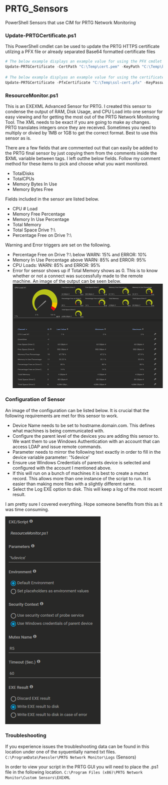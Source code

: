 # PRTG_Sensors

PowerShell Sensors that use CIM for PRTG Network Monitoring

### Update-PRTGCertificate.ps1

This PowerShell cmdlet can be used to update the PRTG HTTPS certificate utilzing a PFX file or already separated Base64 formatted certificate files
```powershell
# The below example displays an example value for using the PFX cmdlet paramters
Update-PRTGCertificate -CertPath "C:\Temp\cert.pem" -KeyPath "C:\Temp\key.pem" -CAPath "C:\Temp\root.pem"

# The below example displyas an example value for using the certificate Path cmdlet parameters
Update-PRTGCertificate -PfxCertificate "C:\Temp\ssl-cert.pfx" -KeyPassword (ConvertTo-SecureString -AsPlainTest -Force -String 'Str0ngK3yP@ssw0rd!')
```

### ResourceMonitor.ps1

This is an EXEXML Advanced Sensor for PRTG.
I created this sensor to condense the output of RAM, Disk Usage, and CPU Load into one sensor for easy viewing and for getting the most out of the PRTG Network Monitoring Tool. The XML needs to be exact if you are going to make ay changes. PRTG translates integers once they are received. Sometimes you need to multiply or divied by 1MB or 1GB to get the correct format. Best to use this sensor as is.

There are a few fields that are commented out that can easily be added to the PRTG final sensor by just copying them from the comments inside the $XML variable between <Result> tags. I left outthe below fields. Follow my comment method for these items to pick and choose what you want monitored. 
  - TotalDisks
  - TotalCPUs
  - Memory Bytes In Use
  - Memory Bytes Free
  
  Fields included in the sensor are listed below. 
  - CPU # Load
  - Memory Free Percentage
  - Memory In Use Percentage
  - Total Memory
  - Total Space Drive ?:\
  - Percentage Free on Drive ?:\

Warning and Error triggers are set on the following.
- Percentage Free on Drive ?:\  below WARN: 15% and ERROR: 10%
- Memory In Use Percentage above WARN: 85% and ERROR: 95%
- CPU Loads: WARN: 85% and ERROR: 95% 
- Error for sensor shows up if Total Memory shows as 0. This is to know whether or not a connect was successfully made to the remote machine.
An image of the output can be seen below.
![Image of PRTG Results in GUI](https://raw.githubusercontent.com/tobor88/PRTG_Sensors/master/PRTG_Result_Image.png)

### Configuration of Sensor

An image of the configuration can be listed below. It is crucial that the following requirements are met for this sensor to work.
-  Device Name needs to be set to hostname.domain.com. This defines what machines is being communicated with.
- Configure the parent level of the devices you are adding this sensor to. We want them to use Windows Authentication with an account that can access LDAP and issue remote commands. 
- Parameter needs to mirror the following text exactly in order to fill in the device variable parameter: '%device' 
- Ensure use Windows Credentials of parents device is selected and configured with the account I mentioned above.
- If this will run on a bunch of machines it is best to create a mutext record. This allows more than one instance of the script to run. It is easier than making more files with a slightly different name.
- Select the Log EXE option to disk. This will keep a log of the most recent result.

I am pretty sure I covered everything. Hope someone benefits from this as it was time consuming.

![Image of PRTG Sensor Settings](https://raw.githubusercontent.com/tobor88/PRTG_Sensors/master/PRTG_Sensor_Image.png)

### Troubleshooting

If you experience issues the troubleshooting data can be found in this location under one of the syquentially named txt files.
```C:\ProgramData\Paessler\PRTG Network Monitor\Logs``` (Sensors)

In order to view your script in the PRTG GUI you will need to place the .ps1 file in the following location.
```C:\Program Files (x86)\PRTG Network Monitor\Custom Sensors\EXEXML```

